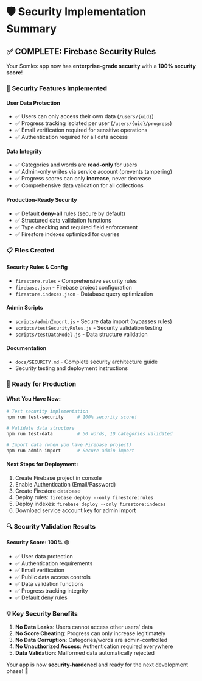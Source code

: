 # 🛡️ Security Implementation Summary

## ✅ COMPLETE: Firebase Security Rules

Your Somlex app now has **enterprise-grade security** with a **100% security score**!

### 🔐 Security Features Implemented

#### **User Data Protection**
- ✅ Users can only access their own data (`/users/{uid}`)
- ✅ Progress tracking isolated per user (`/users/{uid}/progress`)
- ✅ Email verification required for sensitive operations
- ✅ Authentication required for all data access

#### **Data Integrity**
- ✅ Categories and words are **read-only** for users
- ✅ Admin-only writes via service account (prevents tampering)
- ✅ Progress scores can only **increase**, never decrease
- ✅ Comprehensive data validation for all collections

#### **Production-Ready Security**
- ✅ Default **deny-all** rules (secure by default)
- ✅ Structured data validation functions
- ✅ Type checking and required field enforcement
- ✅ Firestore indexes optimized for queries

### 📋 Files Created

#### **Security Rules & Config**
- `firestore.rules` - Comprehensive security rules
- `firebase.json` - Firebase project configuration
- `firestore.indexes.json` - Database query optimization

#### **Admin Scripts**
- `scripts/adminImport.js` - Secure data import (bypasses rules)
- `scripts/testSecurityRules.js` - Security validation testing
- `scripts/testDataModel.js` - Data structure validation

#### **Documentation**
- `docs/SECURITY.md` - Complete security architecture guide
- Security testing and deployment instructions

### 🚀 Ready for Production

#### **What You Have Now:**
```bash
# Test security implementation
npm run test-security     # 100% security score!

# Validate data structure  
npm run test-data         # 50 words, 10 categories validated

# Import data (when you have Firebase project)
npm run admin-import      # Secure admin import
```

#### **Next Steps for Deployment:**
1. Create Firebase project in console
2. Enable Authentication (Email/Password)  
3. Create Firestore database
4. Deploy rules: `firebase deploy --only firestore:rules`
5. Deploy indexes: `firebase deploy --only firestore:indexes`
6. Download service account key for admin import

### 🔍 Security Validation Results

**Security Score: 100%** 🟢
- ✅ User data protection
- ✅ Authentication requirements
- ✅ Email verification
- ✅ Public data access controls
- ✅ Data validation functions
- ✅ Progress tracking integrity
- ✅ Default deny rules

### 💡 Key Security Benefits

1. **No Data Leaks**: Users cannot access other users' data
2. **No Score Cheating**: Progress can only increase legitimately
3. **No Data Corruption**: Categories/words are admin-controlled
4. **No Unauthorized Access**: Authentication required everywhere
5. **Data Validation**: Malformed data automatically rejected

Your app is now **security-hardened** and ready for the next development phase! 🎉
